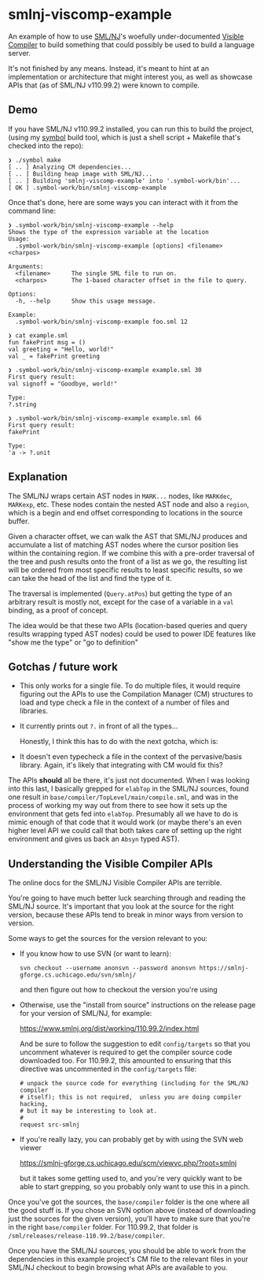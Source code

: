 # smlnj-viscomp-example

An example of how to use [SML/NJ]'s woefully under-documented [Visible Compiler]
to build something that could possibly be used to build a language server.

It's not finished by any means. Instead, it's meant to hint at an implementation
or architecture that might interest you, as well as showcase APIs that (as of
SML/NJ v110.99.2) were known to compile.

## Demo

If you have SML/NJ v110.99.2 installed, you can run this to build the project,
(using my [symbol] build tool, which is just a shell script + Makefile that's
checked into the repo):

```
❯ ./symbol make
[ .. ] Analyzing CM dependencies...
[ .. ] Building heap image with SML/NJ...
[ .. ] Building 'smlnj-viscomp-example' into '.symbol-work/bin'...
[ OK ] .symbol-work/bin/smlnj-viscomp-example
```

Once that's done, here are some ways you can interact with it from the command
line:

```
❯ .symbol-work/bin/smlnj-viscomp-example --help
Shows the type of the expression variable at the location
Usage:
  .symbol-work/bin/smlnj-viscomp-example [options] <filename> <charpos>

Arguments:
  <filename>      The single SML file to run on.
  <charpos>       The 1-based character offset in the file to query.

Options:
  -h, --help      Show this usage message.

Example:
  .symbol-work/bin/smlnj-viscomp-example foo.sml 12
```

```
❯ cat example.sml
fun fakePrint msg = ()
val greeting = "Hello, world!"
val _ = fakePrint greeting

❯ .symbol-work/bin/smlnj-viscomp-example example.sml 30
First query result:
val signoff = "Goodbye, world!"

Type:
?.string

❯ .symbol-work/bin/smlnj-viscomp-example example.sml 66
First query result:
fakePrint

Type:
'a -> ?.unit
```

## Explanation

The SML/NJ wraps certain AST nodes in `MARK...` nodes, like `MARKdec`,
`MARKexp`, etc. These nodes contain the nested AST node and also a `region`,
which is a begin and end offset corresponding to locations in the source buffer.

Given a character offset, we can walk the AST that SML/NJ produces and
accumulate a list of matching AST nodes where the cursor position lies within
the containing region. If we combine this with a pre-order traversal of the
tree and push results onto the front of a list as we go, the resulting list will
be ordered from most specific results to least specific results, so we can take
the head of the list and find the type of it.

The traversal is implemented (`Query.atPos`) but getting the type of an
arbitrary result is mostly not, except for the case of a variable in a `val`
binding, as a proof of concept.

The idea would be that these two APIs (location-based queries and query results
wrapping typed AST nodes) could be used to power IDE features like "show me the
type" or "go to definition"

## Gotchas / future work

- This only works for a single file. To do multiple files, it would require
  figuring out the APIs to use the Compilation Manager (CM) structures to load
  and type check a file in the context of a number of files and libraries.

- It currently prints out `?.` in front of all the types...

  Honestly, I think this has to do with the next gotcha, which is:

- It doesn't even typecheck a file in the context of the pervasive/basis
  library. Again, it's likely that integrating with CM would fix this?

The APIs **should** all be there, it's just not documented. When I was looking
into this last, I basically grepped for `elabTop` in the SML/NJ sources, found
one result in `base/compiler/TopLevel/main/compile.sml`, and was in the process
of working my way out from there to see how it sets up the environment that gets
fed into `elabTop`. Presumably all we have to do is mimic enough of that code
that it would work (or maybe there's an even higher level API we could call that
both takes care of setting up the right environment and gives us back an `Absyn`
typed AST).

## Understanding the Visible Compiler APIs

The online docs for the SML/NJ Visible Compiler APIs are terrible.

You're going to have much better luck searching through and reading the SML/NJ
source. It's important that you look at the source for the right version,
because these APIs tend to break in minor ways from version to version.

Some ways to get the sources for the version relevant to you:

-   If you know how to use SVN (or want to learn):

    ```
    svn checkout --username anonsvn --password anonsvn https://smlnj-gforge.cs.uchicago.edu/svn/smlnj/
    ```

    and then figure out how to checkout the version you're using

-   Otherwise, use the "install from source" instructions on the release page for
    your version of SML/NJ, for example:

    <https://www.smlnj.org/dist/working/110.99.2/index.html>

    And be sure to follow the suggestion to edit `config/targets` so that you
    uncomment whatever is required to get the compiler source code downloaded
    too. For 110.99.2, this amounted to ensuring that this directive was
    uncommented in the `config/targets` file:

    ```
    # unpack the source code for everything (including for the SML/NJ compiler
    # itself); this is not required,  unless you are doing compiler hacking,
    # but it may be interesting to look at.
    #
    request src-smlnj
    ```

-   If you're really lazy, you can probably get by with using the SVN web viewer

    <https://smlnj-gforge.cs.uchicago.edu/scm/viewvc.php/?root=smlnj>

    but it takes some getting used to, and you're very quickly want to be able
    to start grepping, so you probably only want to use this in a pinch.

Once you've got the sources, the `base/compiler` folder is the one where all the
good stuff is. If you chose an SVN option above (instead of downloading just the
sources for the given version), you'll have to make sure that you're in the
right `base/compiler` folder. For 110.99.2, that folder is
`/sml/releases/release-110.99.2/base/compiler`.

Once you have the SML/NJ sources, you should be able to work from the
dependencies in this example project's CM file to the relevant files in your
SML/NJ checkout to begin browsing what APIs are available to you.


[SML/NJ]: <https://www.smlnj.org/>
[Visible Compiler]: <https://www.smlnj.org/doc/Compiler/pages/compiler.html>
[symbol]: https://github.com/jez/symbol
